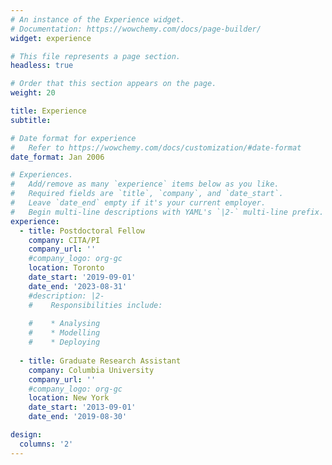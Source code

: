```yaml
---
# An instance of the Experience widget.
# Documentation: https://wowchemy.com/docs/page-builder/
widget: experience

# This file represents a page section.
headless: true

# Order that this section appears on the page.
weight: 20

title: Experience
subtitle:

# Date format for experience
#   Refer to https://wowchemy.com/docs/customization/#date-format
date_format: Jan 2006

# Experiences.
#   Add/remove as many `experience` items below as you like.
#   Required fields are `title`, `company`, and `date_start`.
#   Leave `date_end` empty if it's your current employer.
#   Begin multi-line descriptions with YAML's `|2-` multi-line prefix.
experience:
  - title: Postdoctoral Fellow
    company: CITA/PI
    company_url: ''
    #company_logo: org-gc
    location: Toronto
    date_start: '2019-09-01'
    date_end: '2023-08-31'
    #description: |2-
    #    Responsibilities include:
        
    #    * Analysing
    #    * Modelling
    #    * Deploying
    
  - title: Graduate Research Assistant
    company: Columbia University
    company_url: ''
    #company_logo: org-gc
    location: New York
    date_start: '2013-09-01'
    date_end: '2019-08-30'

design:
  columns: '2'
---
```

